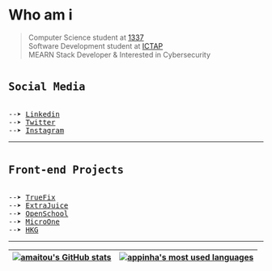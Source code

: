 
# Who am i

> Computer Science student at [1337](https://1337.ma/) \
> Software Development student at [ICTAP](http://ictap.ma/) \
> MEARN Stack Developer & Interested in Cybersecurity

<pre>
<h2>Social Media</h2>
--➤ <a href = "https://www.linkedin.com/in/amaitou/">Linkedin</a>
--➤ <a href = "https://twitter.com/amait0u">Twitter</a>
--➤ <a href = "https://instagram.com/amait0u">Instagram</a>
</pre>
---------------
<pre>
<h2>Front-end Projects</h2>
--➤ <a href = "https://amaitou.github.io/TrueFix/">TrueFix</a>
--➤ <a href = "https://amaitou.github.io/ExtraJuice">ExtraJuice</a>
--➤ <a href = "https://amaitou.github.io/OpenSchool">OpenSchool</a>
--➤ <a href = "https://amaitou.github.io/MicroOne">MicroOne</a>
--➤ <a href = "https://amaitou.github.io/HKG/">HKG</a>
</pre>

---------------
| [![amaitou's GitHub stats](https://github-readme-stats.vercel.app/api?username=amaitou&count_private=true&show_icons=true&hide=issues&hide_border=true&theme=jolly)](https://github.com/amaitou?tab=repositories) | [![appinha's most used languages](https://github-readme-stats.vercel.app/api/top-langs/?username=amaitou&layout=compact&hide_border=true&theme=jolly)](https://github.com/amaitou?tab=repositories) |
|:-:|:-:|
